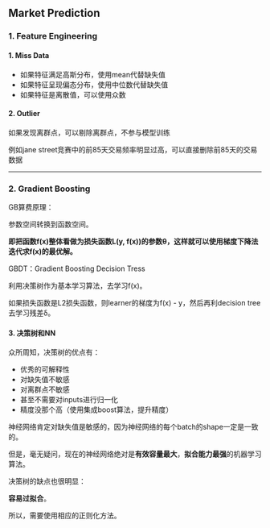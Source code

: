 ## Market Prediction

### 1. Feature Engineering

#### 1. Miss Data

* 如果特征满足高斯分布，使用mean代替缺失值
* 如果特征呈现偏态分布，使用中位数代替缺失值
* 如果特征是离散值，可以使用众数

#### 2. Outlier

如果发现离群点，可以剔除离群点，不参与模型训练

例如jane street竞赛中的前85天交易频率明显过高，可以直接删除前85天的交易数据

---

### 2. Gradient Boosting

GB算费原理：

参数空间转换到函数空间。

**即把函数f(x)整体看做为损失函数L(y, f(x))的参数θ，这样就可以使用梯度下降法迭代求f(x)的最优解。**

GBDT：Gradient Boosting Decision Tress

利用决策树作为基本学习算法，去学习f(x)。

如果损失函数是L2损失函数，则learner的梯度为f(x) - y，然后再利decision tree去学习残差δ。

#### 3. 决策树和NN

众所周知，决策树的优点有：

* 优秀的可解释性
* 对缺失值不敏感
* 对离群点不敏感
* 甚至不需要对inputs进行归一化
* 精度没那个高（使用集成boost算法，提升精度）

神经网络肯定对缺失值是敏感的，因为神经网络的每个batch的shape一定是一致的。

但是，毫无疑问，现在的神经网络绝对是**有效容量最大**，**拟合能力最强**的机器学习算法。

决策树的缺点也很明显：

**容易过拟合**。

所以，需要使用相应的正则化方法。

